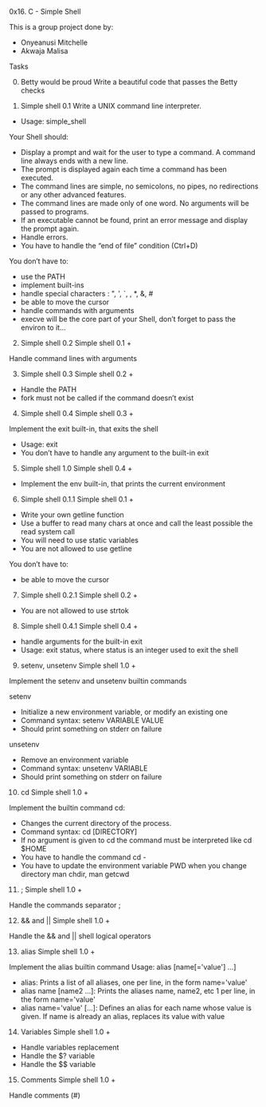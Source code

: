 0x16. C - Simple Shell

This is a group project done by:

- Onyeanusi Mitchelle
- Akwaja Malisa

Tasks

0. Betty would be proud
Write a beautiful code that passes the Betty checks

1. Simple shell 0.1
Write a UNIX command line interpreter.

- Usage: simple_shell

Your Shell should:

- Display a prompt and wait for the user to type a command. A command line always ends with a new line.
- The prompt is displayed again each time a command has been executed.
- The command lines are simple, no semicolons, no pipes, no redirections or any other advanced features.
- The command lines are made only of one word. No arguments will be passed to programs.
- If an executable cannot be found, print an error message and display the prompt again.
- Handle errors.
- You have to handle the “end of file” condition (Ctrl+D)

You don’t have to:

- use the PATH
- implement built-ins
- handle special characters : ", ', `, \, *, &, #
- be able to move the cursor
- handle commands with arguments
- execve will be the core part of your Shell, don’t forget to pass the environ to it…

2. Simple shell 0.2
Simple shell 0.1 +

Handle command lines with arguments

3. Simple shell 0.3
Simple shell 0.2 +

- Handle the PATH
- fork must not be called if the command doesn’t exist

4. Simple shell 0.4
Simple shell 0.3 +

Implement the exit built-in, that exits the shell
- Usage: exit
- You don’t have to handle any argument to the built-in exit

5. Simple shell 1.0
Simple shell 0.4 +

- Implement the env built-in, that prints the current environment

6. Simple shell 0.1.1
Simple shell 0.1 +

- Write your own getline function
- Use a buffer to read many chars at once and call the least possible the read system call
- You will need to use static variables
- You are not allowed to use getline

You don’t have to:

- be able to move the cursor

7. Simple shell 0.2.1
Simple shell 0.2 +

- You are not allowed to use strtok

8. Simple shell 0.4.1
Simple shell 0.4 +

- handle arguments for the built-in exit
- Usage: exit status, where status is an integer used to exit the shell

9. setenv, unsetenv
Simple shell 1.0 +

Implement the setenv and unsetenv builtin commands

setenv
- Initialize a new environment variable, or modify an existing one
- Command syntax: setenv VARIABLE VALUE
- Should print something on stderr on failure

unsetenv
- Remove an environment variable
- Command syntax: unsetenv VARIABLE
- Should print something on stderr on failure

10. cd
Simple shell 1.0 +

Implement the builtin command cd:

- Changes the current directory of the process.
- Command syntax: cd [DIRECTORY]
- If no argument is given to cd the command must be interpreted like cd $HOME
- You have to handle the command cd -
- You have to update the environment variable PWD when you change directory
man chdir, man getcwd

11. ;
Simple shell 1.0 +

Handle the commands separator ;

12. && and ||
Simple shell 1.0 +

Handle the && and || shell logical operators

13. alias
Simple shell 1.0 +

Implement the alias builtin command
Usage: alias [name[='value'] ...]
- alias: Prints a list of all aliases, one per line, in the form name='value'
- alias name [name2 ...]: Prints the aliases name, name2, etc 1 per line, in the form name='value'
- alias name='value' [...]: Defines an alias for each name whose value is given. If name is already an alias, replaces its value with value

14. Variables
Simple shell 1.0 +

- Handle variables replacement
- Handle the $? variable
- Handle the $$ variable

15. Comments
Simple shell 1.0 +

Handle comments (#)
